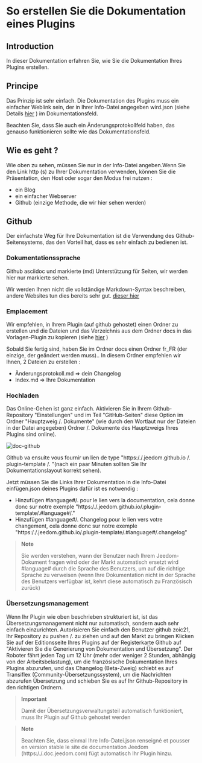 # So erstellen Sie die Dokumentation eines Plugins

## Introduction

In dieser Dokumentation erfahren Sie, wie Sie die Dokumentation Ihres Plugins erstellen.

## Principe

Das Prinzip ist sehr einfach. Die Dokumentation des Plugins muss ein einfacher Weblink sein, der in Ihrer Info-Datei angegeben wird.json (siehe Details [hier](https:/./.doc.jeedom.com/.fr_FR/.dev/.structure_info_json) ) im Dokumentationsfeld.

Beachten Sie, dass Sie auch ein Änderungsprotokollfeld haben, das genauso funktionieren sollte wie das Dokumentationsfeld.

## Wie es geht ?

Wie oben zu sehen, müssen Sie nur in der Info-Datei angeben.Wenn Sie den Link http (s) zu Ihrer Dokumentation verwenden, können Sie die Präsentation, den Host oder sogar den Modus frei nutzen : 

- ein Blog
- ein einfacher Webserver
- Github (einzige Methode, die wir hier sehen werden)

## Github

Der einfachste Weg für Ihre Dokumentation ist die Verwendung des Github-Seitensystems, das den Vorteil hat, dass es sehr einfach zu bedienen ist.

### Dokumentationssprache

Github asciidoc und markierte (md) Unterstützung für Seiten, wir werden hier nur markierte sehen.

Wir werden Ihnen nicht die vollständige Markdown-Syntax beschreiben, andere Websites tun dies bereits sehr gut. [dieser hier](https:/./.guides.github.com/.pdfs/.markdown-cheatsheet-online.pdf)

### Emplacement

Wir empfehlen, in Ihrem Plugin (auf github gehostet) einen Ordner zu erstellen und die Dateien und das Verzeichnis aus dem Ordner docs in das Vorlagen-Plugin zu kopieren (siehe [hier](https:/./.github.com/.jeedom/.plugin-template/.tree/.master/.docs) )

Sobald Sie fertig sind, haben Sie im Ordner docs einen Ordner fr_FR (der einzige, der geändert werden muss).. In diesem Ordner empfehlen wir Ihnen, 2 Dateien zu erstellen : 

- Änderungsprotokoll.md => dein Changelog
- Index.md => Ihre Dokumentation

### Hochladen

Das Online-Gehen ist ganz einfach. Aktivieren Sie in Ihrem Github-Repository "Einstellungen" und im Teil "GitHub-Seiten" diese Option im Ordner "Hauptzweig /. Dokumente" (wie durch den Wortlaut nur der Dateien in der Datei angegeben) Ordner /. Dokumente des Hauptzweigs Ihres Plugins sind online). 

![doc-github](images/.tutoDoc.png)

Github va ensuite vous fournir un lien de type "https:/./.jeedom.github.io /. plugin-template /. "(nach ein paar Minuten sollten Sie Ihr Dokumentationslayout korrekt sehen).

Jetzt müssen Sie die Links Ihrer Dokumentation in die Info-Datei einfügen.json deines Plugins dafür ist es notwendig : 

- Hinzufügen #language#/. pour le lien vers la documentation, cela donne donc sur notre exemple "https:/./.jeedom.github.io/.plugin-template/.#language#/."
- Hinzufügen #language#/. Changelog pour le lien vers votre changement, cela donne donc sur notre exemple "https:/./.jeedom.github.io/.plugin-template/.#language#/.changelog"

> **Note**
>
> Sie werden verstehen, wann der Benutzer nach Ihrem Jeedom-Dokument fragen wird oder der Markt automatisch ersetzt wird #language# durch die Sprache des Benutzers, um auf die richtige Sprache zu verweisen (wenn Ihre Dokumentation nicht in der Sprache des Benutzers verfügbar ist, kehrt diese automatisch zu Französisch zurück)

### Übersetzungsmanagement

Wenn Ihr Plugin wie oben beschrieben strukturiert ist, ist das Übersetzungsmanagement nicht nur automatisch, sondern auch sehr einfach einzurichten. Autorisieren Sie einfach den Benutzer github zoic21, Ihr Repository zu pushen /. zu ziehen und auf den Markt zu bringen Klicken Sie auf der Editionsseite Ihres Plugins auf der Registerkarte Github auf "Aktivieren Sie die Generierung von Dokumentation und Übersetzung". Der Roboter fährt jeden Tag um 12 Uhr (mehr oder weniger 2 Stunden, abhängig von der Arbeitsbelastung), um die französische Dokumentation Ihres Plugins abzurufen, und das Changelog (Beta-Zweig) schiebt es auf Transiflex (Community-Übersetzungssystem), um die Nachrichten abzurufen Übersetzung und schieben Sie es auf Ihr Github-Repository in den richtigen Ordnern.


> **Important**
>
> Damit der Übersetzungsverwaltungsteil automatisch funktioniert, muss Ihr Plugin auf Github gehostet werden

> **Note**
>
> Beachten Sie, dass einmal Ihre Info-Datei.json renseigné et pousser en version stable le site de documentation Jeedom (https:/./.doc.jeedom.com) fügt automatisch Ihr Plugin hinzu.
